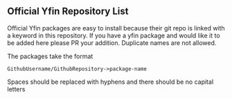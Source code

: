 Official Yfin Repository List
---
Official Yfin packages are easy to install because their git repo is linked with a keyword in this repository. If you have a yfin package and would like it to be added here please PR your addition. Duplicate names are not allowed.

The packages take the format
```
GithubUsername/GithubRepository->package-name
```
Spaces should be replaced with hyphens and there should be no capital letters
